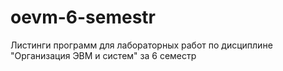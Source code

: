 # oevm-6-semestr
Листинги программ для лабораторных работ по дисциплине "Организация ЭВМ и систем" за 6 семестр
